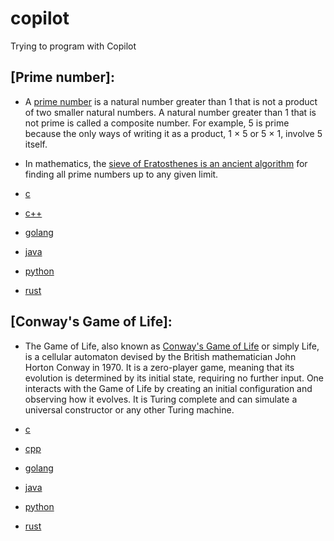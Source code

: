 # copilot
Trying to program with Copilot

## [Prime number]:

- A [prime number](https://en.wikipedia.org/wiki/Prime_number) is a natural number greater than 1 that is not a product of two smaller natural numbers. A natural number greater than 1 that is not prime is called a composite number. For example, 5 is prime because the only ways of writing it as a product, 1 × 5 or 5 × 1, involve 5 itself.

- In mathematics, the [sieve of Eratosthenes is an ancient algorithm](https://en.wikipedia.org/wiki/Sieve_of_Eratosthenes) for finding all prime numbers up to any given limit.

- [c](c/prime-number/)
- [c++](cpp/prime-number/)
- [golang](golang/prime-number)
- [java](java/prime-number/)
- [python](python/prime-number)
- [rust](rust/prime-number/)


## [Conway's Game of Life]:

- The Game of Life, also known as [Conway's Game of Life](https://en.wikipedia.org/wiki/Conway%27s_Game_of_Life) or simply Life, is a cellular automaton devised by the British mathematician John Horton Conway in 1970. It is a zero-player game, meaning that its evolution is determined by its initial state, requiring no further input. One interacts with the Game of Life by creating an initial configuration and observing how it evolves. It is Turing complete and can simulate a universal constructor or any other Turing machine.

- [c](c/conways-game-of-life/)
- [cpp](cpp/conways-game-of-life/)
- [golang](golang/conways-game-of-life/)
- [java](java/conways-game-of-life/)
- [python](python/conways-game-of-life/)
- [rust](rust/conways-game-of-life/)